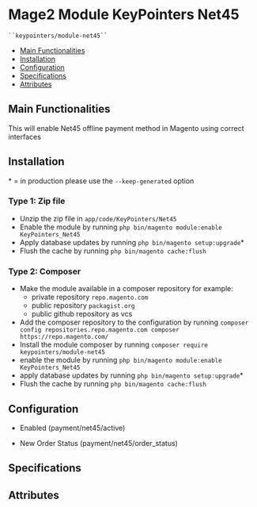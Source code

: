 # Mage2 Module KeyPointers Net45

    ``keypointers/module-net45``

 - [Main Functionalities](#markdown-header-main-functionalities)
 - [Installation](#markdown-header-installation)
 - [Configuration](#markdown-header-configuration)
 - [Specifications](#markdown-header-specifications)
 - [Attributes](#markdown-header-attributes)


## Main Functionalities
This will enable Net45 offline payment method in Magento using correct interfaces

## Installation
\* = in production please use the `--keep-generated` option

### Type 1: Zip file

 - Unzip the zip file in `app/code/KeyPointers/Net45`
 - Enable the module by running `php bin/magento module:enable KeyPointers_Net45`
 - Apply database updates by running `php bin/magento setup:upgrade`\*
 - Flush the cache by running `php bin/magento cache:flush`

### Type 2: Composer

 - Make the module available in a composer repository for example:
    - private repository `repo.magento.com`
    - public repository `packagist.org`
    - public github repository as vcs
 - Add the composer repository to the configuration by running `composer config repositories.repo.magento.com composer https://repo.magento.com/`
 - Install the module composer by running `composer require keypointers/module-net45`
 - enable the module by running `php bin/magento module:enable KeyPointers_Net45`
 - apply database updates by running `php bin/magento setup:upgrade`\*
 - Flush the cache by running `php bin/magento cache:flush`


## Configuration

 - Enabled (payment/net45/active)

 - New Order Status (payment/net45/order_status)


## Specifications




## Attributes



